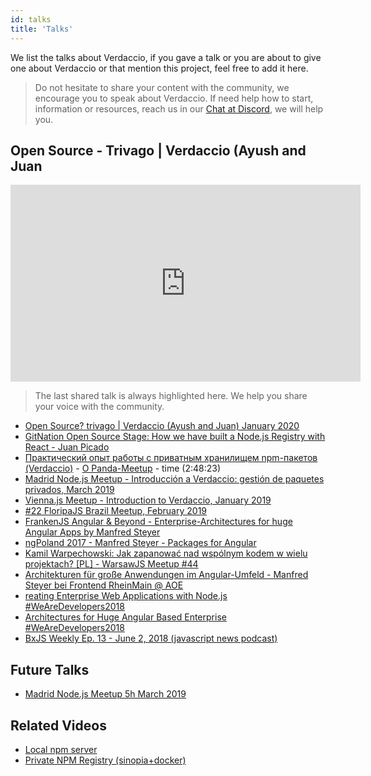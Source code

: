 ```yaml
---
id: talks
title: 'Talks'
---
```


We list the talks about Verdaccio, if you gave a talk or you are about to give one about Verdaccio or that mention this project, feel free to add it here.

> Do not hesitate to share your content with the community, we encourage you to speak about Verdaccio.
> If need help how to start, information or resources, reach us in our [Chat at Discord](https://chat.verdaccio.org),
> we will help you.

## Open Source - Trivago | Verdaccio (Ayush and Juan

<iframe width="560" height="315" src="https://www.youtube.com/embed/A5CWxJC9xzc" frameborder="0" allow="accelerometer; autoplay; encrypted-media; gyroscope; picture-in-picture" allowfullscreen></iframe>

> The last shared talk is always highlighted here. We help you share your voice with the community.

- [Open Source? trivago | Verdaccio (Ayush and Juan) January 2020](https://www.youtube.com/watch?v=A5CWxJC9xzc)
- [GitNation Open Source Stage: How we have built a Node.js Registry with React - Juan Picado](https://www.youtube.com/watch?v=gpjC8Qp9B9A)
- [Практический опыт работы с приватным хранилищем npm-пакетов (Verdaccio)](https://youtu.be/CnLA73E1BrE?t=10101) - [О Panda-Meetup](http://panda-meetup.ru/msk-frontend-meetup-2) - time (2:48:23)
- [Madrid Node.js Meetup - Introducción a Verdaccio: gestión de paquetes privados, March 2019](https://www.todojs.com/introduccion-a-verdaccio/)
- [Vienna.js Meetup - Introduction to Verdaccio, January 2019](https://www.youtube.com/watch?v=hDIFKzmoCaA)
- [#22 FloripaJS Brazil Meetup, February 2019](https://www.youtube.com/watch?v=iOp70_svQ_M&feature=youtu.be&t=7578)
- [FrankenJS Angular & Beyond - Enterprise-Architectures for huge Angular Apps by Manfred Steyer](https://youtu.be/dWdJkqhQFXU?t=613)
- [ngPoland 2017 - Manfred Steyer - Packages for Angular](https://youtu.be/3fMTdm7k_d0?t=662)
- [Kamil Warpechowski: Jak zapanować nad wspólnym kodem w wielu projektach? [PL] - WarsawJS Meetup #44](https://www.youtube.com/watch?v=JIlQ468xfbU&feature=youtu.be&t=609)
- [Architekturen für große Anwendungen im Angular-Umfeld - Manfred Steyer bei Frontend RheinMain @ AOE](https://youtu.be/eZ91bip6qm4?t=1010)
- [reating Enterprise Web Applications with Node.js #WeAreDevelopers2018](https://youtu.be/RWE6aV7p0Wk?t=682)
- [Architectures for Huge Angular Based Enterprise #WeAreDevelopers2018](https://youtu.be/q4XmAy6_ucw?t=551)
- [BxJS Weekly Ep. 13 - June 2, 2018 (javascript news podcast)](https://youtu.be/Xo8CzYGKXTs?list=PL_gX69xPLi-mqs5BJe-xPnOPT6K1Y5_ZQ&t=2732)

## Future Talks

- [Madrid Node.js Meetup 5h March 2019](https://www.meetup.com/es-ES/Node-js-Madrid/events/258299729/)

## Related Videos

- [Local npm server](https://www.youtube.com/watch?v=vc2wMwcDKOE)
- [Private NPM Registry (sinopia+docker)](https://www.youtube.com/watch?v=0TXTCrGaxKc)
